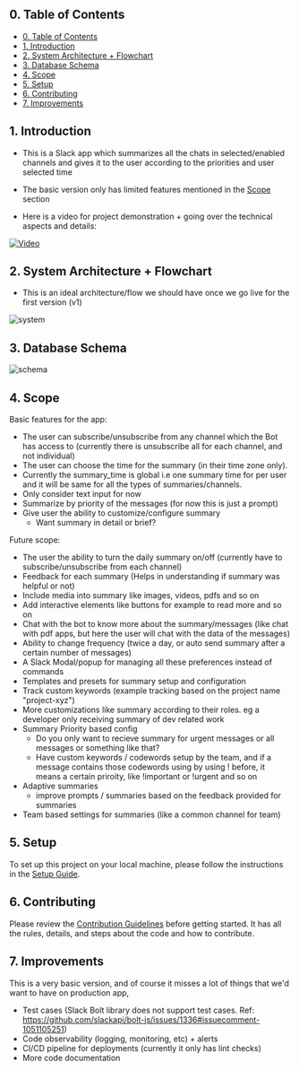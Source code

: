 

## 0. Table of Contents

- [0. Table of Contents](#0-table-of-contents)
- [1. Introduction](#1-introduction)
- [2. System Architecture + Flowchart](#2-system-architecture--flowchart)
- [3. Database Schema](#3-database-schema)
- [4. Scope](#4-scope)
- [5. Setup](#5-setup)
- [6. Contributing](#6-contributing)
- [7. Improvements](#7-improvements)

## 1. Introduction

- This is a Slack app which summarizes all the chats in selected/enabled channels and gives it to the user according to the priorities and user selected time
- The basic version only has limited features mentioned in the [Scope](#4-scope) section

- Here is a video for project demonstration + going over the technical aspects and details:

[![Video](https://github.com/heethjain21/slack-summary-app/assets/143497789/f9ed9c55-9770-4be2-9b24-fffd3415d508)](https://share.cleanshot.com/bxHHrfCz)

## 2. System Architecture + Flowchart

- This is an ideal architecture/flow we should have once we go live for the first version (v1)

![system](https://github.com/heethjain21/slack-summary-app/assets/143497789/e52a219d-7120-4d4e-8861-65de0ef731b9)

## 3. Database Schema

![schema](https://github.com/heethjain21/slack-summary-app/assets/143497789/8265ecd5-03de-4c5f-adea-664e43e10825)

## 4. Scope

Basic features for the app:
- The user can subscribe/unsubscribe from any channel which the Bot has access to (currently there is unsubscribe all for each channel, and not individual)
- The user can choose the time for the summary (in their time zone only). 
- Currently the summary_time is global i.e one summary time for per user and it will be same for all the types of summaries/channels.
- Only consider text input for now
- Summarize by priority of the messages (for now this is just a prompt)
- Give user the ability to customize/configure summary
  - Want summary in detail or brief?

Future scope:
- The user the ability to turn the daily summary on/off (currently have to subscribe/unsubscribe from each channel)
- Feedback for each summary (Helps in understanding if summary was helpful or not)
- Include media into summary like images, videos, pdfs and so on
- Add interactive elements like buttons for example to read more and so on
- Chat with the bot to know more about the summary/messages (like chat with pdf apps, but here the user will chat with the data of the messages)
- Ability to change frequency (twice a day, or auto send summary after a certain number of messages)
- A Slack Modal/popup for managing all these preferences instead of commands
- Templates and presets for summary setup and configuration
- Track custom keywords (example tracking based on the project name "project-xyz")
- More customizations like summary according to their roles. eg a developer only receiving summary of dev related work
- Summary Priority based config
  - Do you only want to recieve summary for urgent messages or all messages or something like that?
  - Have custom keywords / codewords setup by the team, and if a message contains those codewords using by using ! before, it means a certain priroity, like !important or !urgent and so on
- Adaptive summaries
  - improve prompts / summaries based on the feedback provided for summaries
- Team based settings for summaries (like a common channel for team)
  
## 5. Setup

To set up this project on your local machine, please follow the instructions in the [Setup Guide](./SETUP.md).

## 6. Contributing

Please review the [Contribution Guidelines](./CONTRIBUTING.md) before getting started.
It has all the rules, details, and steps about the code and how to contribute.

## 7. Improvements

This is a very basic version, and of course it misses a lot of things that we'd want to have on production app,
  - Test cases (Slack Bolt library does not support test cases. Ref: https://github.com/slackapi/bolt-js/issues/1336#issuecomment-1051105251)
  - Code observability (logging, monitoring, etc) + alerts
  - CI/CD pipeline for deployments (currently it only has lint checks)
  - More code documentation
